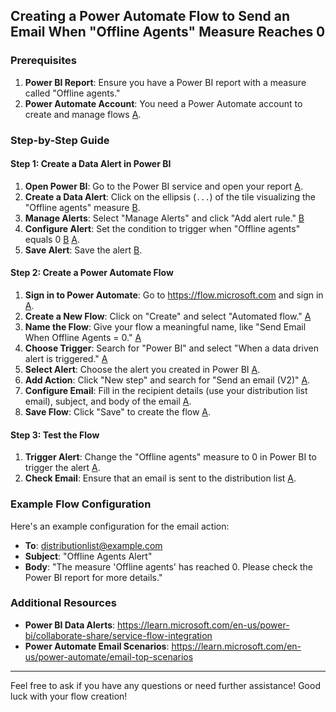 ## Creating a Power Automate Flow to Send an Email When "Offline Agents" Measure Reaches 0

### Prerequisites
1. **Power BI Report**: Ensure you have a Power BI report with a measure called "Offline agents."
2. **Power Automate Account**: You need a Power Automate account to create and manage flows [A](https://learn.microsoft.com/en-us/power-bi/collaborate-share/service-flow-integration?copilot_analytics_metadata=eyJldmVudEluZm9fbWVzc2FnZUlkIjoiWVpEN0xNa2tDd2tpOGdjQXFrMmhyIiwiZXZlbnRJbmZvX2NsaWNrRGVzdGluYXRpb24iOiJodHRwczpcL1wvbGVhcm4ubWljcm9zb2Z0LmNvbVwvZW4tdXNcL3Bvd2VyLWJpXC9jb2xsYWJvcmF0ZS1zaGFyZVwvc2VydmljZS1mbG93LWludGVncmF0aW9uIiwiZXZlbnRJbmZvX2NvbnZlcnNhdGlvbklkIjoiS3RDOWNvUGp1UjZXeEdLcnZwenIxIiwiZXZlbnRJbmZvX2NsaWNrU291cmNlIjoiY2l0YXRpb25MaW5rIn0%3D&citationMarker=9F742443-6C92-4C44-BF58-8F5A7C53B6F1).

### Step-by-Step Guide

#### Step 1: Create a Data Alert in Power BI
1. **Open Power BI**: Go to the Power BI service and open your report [A](https://learn.microsoft.com/en-us/power-bi/collaborate-share/service-flow-integration?copilot_analytics_metadata=eyJldmVudEluZm9fbWVzc2FnZUlkIjoiWVpEN0xNa2tDd2tpOGdjQXFrMmhyIiwiZXZlbnRJbmZvX2NsaWNrRGVzdGluYXRpb24iOiJodHRwczpcL1wvbGVhcm4ubWljcm9zb2Z0LmNvbVwvZW4tdXNcL3Bvd2VyLWJpXC9jb2xsYWJvcmF0ZS1zaGFyZVwvc2VydmljZS1mbG93LWludGVncmF0aW9uIiwiZXZlbnRJbmZvX2NvbnZlcnNhdGlvbklkIjoiS3RDOWNvUGp1UjZXeEdLcnZwenIxIiwiZXZlbnRJbmZvX2NsaWNrU291cmNlIjoiY2l0YXRpb25MaW5rIn0%3D&citationMarker=9F742443-6C92-4C44-BF58-8F5A7C53B6F1).
2. **Create a Data Alert**: Click on the ellipsis (`...`) of the tile visualizing the "Offline agents" measure [B](https://www.youtube.com/watch?v=B1JSEh30J1c&copilot_analytics_metadata=eyJldmVudEluZm9fbWVzc2FnZUlkIjoiWVpEN0xNa2tDd2tpOGdjQXFrMmhyIiwiZXZlbnRJbmZvX2NsaWNrU291cmNlIjoiY2l0YXRpb25MaW5rIiwiZXZlbnRJbmZvX2NvbnZlcnNhdGlvbklkIjoiS3RDOWNvUGp1UjZXeEdLcnZwenIxIiwiZXZlbnRJbmZvX2NsaWNrRGVzdGluYXRpb24iOiJodHRwczpcL1wvd3d3LnlvdXR1YmUuY29tXC93YXRjaD92PUIxSlNFaDMwSjFjIn0%3D&citationMarker=9F742443-6C92-4C44-BF58-8F5A7C53B6F1).
3. **Manage Alerts**: Select "Manage Alerts" and click "Add alert rule." [B](https://www.youtube.com/watch?v=B1JSEh30J1c&copilot_analytics_metadata=eyJldmVudEluZm9fbWVzc2FnZUlkIjoiWVpEN0xNa2tDd2tpOGdjQXFrMmhyIiwiZXZlbnRJbmZvX2NsaWNrU291cmNlIjoiY2l0YXRpb25MaW5rIiwiZXZlbnRJbmZvX2NvbnZlcnNhdGlvbklkIjoiS3RDOWNvUGp1UjZXeEdLcnZwenIxIiwiZXZlbnRJbmZvX2NsaWNrRGVzdGluYXRpb24iOiJodHRwczpcL1wvd3d3LnlvdXR1YmUuY29tXC93YXRjaD92PUIxSlNFaDMwSjFjIn0%3D&citationMarker=9F742443-6C92-4C44-BF58-8F5A7C53B6F1)
4. **Configure Alert**: Set the condition to trigger when "Offline agents" equals 0 [B](https://www.youtube.com/watch?v=B1JSEh30J1c&copilot_analytics_metadata=eyJldmVudEluZm9fY2xpY2tEZXN0aW5hdGlvbiI6Imh0dHBzOlwvXC93d3cueW91dHViZS5jb21cL3dhdGNoP3Y9QjFKU0VoMzBKMWMiLCJldmVudEluZm9fY29udmVyc2F0aW9uSWQiOiJLdEM5Y29QanVSNld4R0tydnB6cjEiLCJldmVudEluZm9fbWVzc2FnZUlkIjoiWVpEN0xNa2tDd2tpOGdjQXFrMmhyIiwiZXZlbnRJbmZvX2NsaWNrU291cmNlIjoiY2l0YXRpb25MaW5rIn0%3D&citationMarker=9F742443-6C92-4C44-BF58-8F5A7C53B6F1) [A](https://learn.microsoft.com/en-us/power-bi/collaborate-share/service-flow-integration?copilot_analytics_metadata=eyJldmVudEluZm9fbWVzc2FnZUlkIjoiWVpEN0xNa2tDd2tpOGdjQXFrMmhyIiwiZXZlbnRJbmZvX2NsaWNrU291cmNlIjoiY2l0YXRpb25MaW5rIiwiZXZlbnRJbmZvX2NvbnZlcnNhdGlvbklkIjoiS3RDOWNvUGp1UjZXeEdLcnZwenIxIiwiZXZlbnRJbmZvX2NsaWNrRGVzdGluYXRpb24iOiJodHRwczpcL1wvbGVhcm4ubWljcm9zb2Z0LmNvbVwvZW4tdXNcL3Bvd2VyLWJpXC9jb2xsYWJvcmF0ZS1zaGFyZVwvc2VydmljZS1mbG93LWludGVncmF0aW9uIn0%3D&citationMarker=9F742443-6C92-4C44-BF58-8F5A7C53B6F1).
5. **Save Alert**: Save the alert [B](https://www.youtube.com/watch?v=B1JSEh30J1c&copilot_analytics_metadata=eyJldmVudEluZm9fY2xpY2tTb3VyY2UiOiJjaXRhdGlvbkxpbmsiLCJldmVudEluZm9fY29udmVyc2F0aW9uSWQiOiJLdEM5Y29QanVSNld4R0tydnB6cjEiLCJldmVudEluZm9fY2xpY2tEZXN0aW5hdGlvbiI6Imh0dHBzOlwvXC93d3cueW91dHViZS5jb21cL3dhdGNoP3Y9QjFKU0VoMzBKMWMiLCJldmVudEluZm9fbWVzc2FnZUlkIjoiWVpEN0xNa2tDd2tpOGdjQXFrMmhyIn0%3D&citationMarker=9F742443-6C92-4C44-BF58-8F5A7C53B6F1).

#### Step 2: Create a Power Automate Flow
1. **Sign in to Power Automate**: Go to https://flow.microsoft.com and sign in [A](https://learn.microsoft.com/en-us/power-bi/collaborate-share/service-flow-integration?copilot_analytics_metadata=eyJldmVudEluZm9fY29udmVyc2F0aW9uSWQiOiJLdEM5Y29QanVSNld4R0tydnB6cjEiLCJldmVudEluZm9fY2xpY2tEZXN0aW5hdGlvbiI6Imh0dHBzOlwvXC9sZWFybi5taWNyb3NvZnQuY29tXC9lbi11c1wvcG93ZXItYmlcL2NvbGxhYm9yYXRlLXNoYXJlXC9zZXJ2aWNlLWZsb3ctaW50ZWdyYXRpb24iLCJldmVudEluZm9fbWVzc2FnZUlkIjoiWVpEN0xNa2tDd2tpOGdjQXFrMmhyIiwiZXZlbnRJbmZvX2NsaWNrU291cmNlIjoiY2l0YXRpb25MaW5rIn0%3D&citationMarker=9F742443-6C92-4C44-BF58-8F5A7C53B6F1).
2. **Create a New Flow**: Click on "Create" and select "Automated flow." [A](https://learn.microsoft.com/en-us/power-bi/collaborate-share/service-flow-integration?copilot_analytics_metadata=eyJldmVudEluZm9fbWVzc2FnZUlkIjoiWVpEN0xNa2tDd2tpOGdjQXFrMmhyIiwiZXZlbnRJbmZvX2NsaWNrU291cmNlIjoiY2l0YXRpb25MaW5rIiwiZXZlbnRJbmZvX2NvbnZlcnNhdGlvbklkIjoiS3RDOWNvUGp1UjZXeEdLcnZwenIxIiwiZXZlbnRJbmZvX2NsaWNrRGVzdGluYXRpb24iOiJodHRwczpcL1wvbGVhcm4ubWljcm9zb2Z0LmNvbVwvZW4tdXNcL3Bvd2VyLWJpXC9jb2xsYWJvcmF0ZS1zaGFyZVwvc2VydmljZS1mbG93LWludGVncmF0aW9uIn0%3D&citationMarker=9F742443-6C92-4C44-BF58-8F5A7C53B6F1)
3. **Name the Flow**: Give your flow a meaningful name, like "Send Email When Offline Agents = 0." [A](https://learn.microsoft.com/en-us/power-bi/collaborate-share/service-flow-integration?copilot_analytics_metadata=eyJldmVudEluZm9fbWVzc2FnZUlkIjoiWVpEN0xNa2tDd2tpOGdjQXFrMmhyIiwiZXZlbnRJbmZvX2NvbnZlcnNhdGlvbklkIjoiS3RDOWNvUGp1UjZXeEdLcnZwenIxIiwiZXZlbnRJbmZvX2NsaWNrU291cmNlIjoiY2l0YXRpb25MaW5rIiwiZXZlbnRJbmZvX2NsaWNrRGVzdGluYXRpb24iOiJodHRwczpcL1wvbGVhcm4ubWljcm9zb2Z0LmNvbVwvZW4tdXNcL3Bvd2VyLWJpXC9jb2xsYWJvcmF0ZS1zaGFyZVwvc2VydmljZS1mbG93LWludGVncmF0aW9uIn0%3D&citationMarker=9F742443-6C92-4C44-BF58-8F5A7C53B6F1)
4. **Choose Trigger**: Search for "Power BI" and select "When a data driven alert is triggered." [A](https://learn.microsoft.com/en-us/power-bi/collaborate-share/service-flow-integration?copilot_analytics_metadata=eyJldmVudEluZm9fY29udmVyc2F0aW9uSWQiOiJLdEM5Y29QanVSNld4R0tydnB6cjEiLCJldmVudEluZm9fY2xpY2tEZXN0aW5hdGlvbiI6Imh0dHBzOlwvXC9sZWFybi5taWNyb3NvZnQuY29tXC9lbi11c1wvcG93ZXItYmlcL2NvbGxhYm9yYXRlLXNoYXJlXC9zZXJ2aWNlLWZsb3ctaW50ZWdyYXRpb24iLCJldmVudEluZm9fY2xpY2tTb3VyY2UiOiJjaXRhdGlvbkxpbmsiLCJldmVudEluZm9fbWVzc2FnZUlkIjoiWVpEN0xNa2tDd2tpOGdjQXFrMmhyIn0%3D&citationMarker=9F742443-6C92-4C44-BF58-8F5A7C53B6F1)
5. **Select Alert**: Choose the alert you created in Power BI [A](https://learn.microsoft.com/en-us/power-bi/collaborate-share/service-flow-integration?copilot_analytics_metadata=eyJldmVudEluZm9fY2xpY2tTb3VyY2UiOiJjaXRhdGlvbkxpbmsiLCJldmVudEluZm9fY29udmVyc2F0aW9uSWQiOiJLdEM5Y29QanVSNld4R0tydnB6cjEiLCJldmVudEluZm9fbWVzc2FnZUlkIjoiWVpEN0xNa2tDd2tpOGdjQXFrMmhyIiwiZXZlbnRJbmZvX2NsaWNrRGVzdGluYXRpb24iOiJodHRwczpcL1wvbGVhcm4ubWljcm9zb2Z0LmNvbVwvZW4tdXNcL3Bvd2VyLWJpXC9jb2xsYWJvcmF0ZS1zaGFyZVwvc2VydmljZS1mbG93LWludGVncmF0aW9uIn0%3D&citationMarker=9F742443-6C92-4C44-BF58-8F5A7C53B6F1).
6. **Add Action**: Click "New step" and search for "Send an email (V2)" [A](https://learn.microsoft.com/en-us/power-bi/collaborate-share/service-flow-integration?copilot_analytics_metadata=eyJldmVudEluZm9fY29udmVyc2F0aW9uSWQiOiJLdEM5Y29QanVSNld4R0tydnB6cjEiLCJldmVudEluZm9fY2xpY2tTb3VyY2UiOiJjaXRhdGlvbkxpbmsiLCJldmVudEluZm9fY2xpY2tEZXN0aW5hdGlvbiI6Imh0dHBzOlwvXC9sZWFybi5taWNyb3NvZnQuY29tXC9lbi11c1wvcG93ZXItYmlcL2NvbGxhYm9yYXRlLXNoYXJlXC9zZXJ2aWNlLWZsb3ctaW50ZWdyYXRpb24iLCJldmVudEluZm9fbWVzc2FnZUlkIjoiWVpEN0xNa2tDd2tpOGdjQXFrMmhyIn0%3D&citationMarker=9F742443-6C92-4C44-BF58-8F5A7C53B6F1).
7. **Configure Email**: Fill in the recipient details (use your distribution list email), subject, and body of the email [A](https://learn.microsoft.com/en-us/power-bi/collaborate-share/service-flow-integration?copilot_analytics_metadata=eyJldmVudEluZm9fbWVzc2FnZUlkIjoiWVpEN0xNa2tDd2tpOGdjQXFrMmhyIiwiZXZlbnRJbmZvX2NsaWNrRGVzdGluYXRpb24iOiJodHRwczpcL1wvbGVhcm4ubWljcm9zb2Z0LmNvbVwvZW4tdXNcL3Bvd2VyLWJpXC9jb2xsYWJvcmF0ZS1zaGFyZVwvc2VydmljZS1mbG93LWludGVncmF0aW9uIiwiZXZlbnRJbmZvX2NsaWNrU291cmNlIjoiY2l0YXRpb25MaW5rIiwiZXZlbnRJbmZvX2NvbnZlcnNhdGlvbklkIjoiS3RDOWNvUGp1UjZXeEdLcnZwenIxIn0%3D&citationMarker=9F742443-6C92-4C44-BF58-8F5A7C53B6F1).
8. **Save Flow**: Click "Save" to create the flow [A](https://learn.microsoft.com/en-us/power-bi/collaborate-share/service-flow-integration?copilot_analytics_metadata=eyJldmVudEluZm9fbWVzc2FnZUlkIjoiWVpEN0xNa2tDd2tpOGdjQXFrMmhyIiwiZXZlbnRJbmZvX2NvbnZlcnNhdGlvbklkIjoiS3RDOWNvUGp1UjZXeEdLcnZwenIxIiwiZXZlbnRJbmZvX2NsaWNrRGVzdGluYXRpb24iOiJodHRwczpcL1wvbGVhcm4ubWljcm9zb2Z0LmNvbVwvZW4tdXNcL3Bvd2VyLWJpXC9jb2xsYWJvcmF0ZS1zaGFyZVwvc2VydmljZS1mbG93LWludGVncmF0aW9uIiwiZXZlbnRJbmZvX2NsaWNrU291cmNlIjoiY2l0YXRpb25MaW5rIn0%3D&citationMarker=9F742443-6C92-4C44-BF58-8F5A7C53B6F1).

#### Step 3: Test the Flow
1. **Trigger Alert**: Change the "Offline agents" measure to 0 in Power BI to trigger the alert [A](https://learn.microsoft.com/en-us/power-bi/collaborate-share/service-flow-integration?copilot_analytics_metadata=eyJldmVudEluZm9fY29udmVyc2F0aW9uSWQiOiJLdEM5Y29QanVSNld4R0tydnB6cjEiLCJldmVudEluZm9fY2xpY2tTb3VyY2UiOiJjaXRhdGlvbkxpbmsiLCJldmVudEluZm9fbWVzc2FnZUlkIjoiWVpEN0xNa2tDd2tpOGdjQXFrMmhyIiwiZXZlbnRJbmZvX2NsaWNrRGVzdGluYXRpb24iOiJodHRwczpcL1wvbGVhcm4ubWljcm9zb2Z0LmNvbVwvZW4tdXNcL3Bvd2VyLWJpXC9jb2xsYWJvcmF0ZS1zaGFyZVwvc2VydmljZS1mbG93LWludGVncmF0aW9uIn0%3D&citationMarker=9F742443-6C92-4C44-BF58-8F5A7C53B6F1).
2. **Check Email**: Ensure that an email is sent to the distribution list [A](https://learn.microsoft.com/en-us/power-bi/collaborate-share/service-flow-integration?copilot_analytics_metadata=eyJldmVudEluZm9fbWVzc2FnZUlkIjoiWVpEN0xNa2tDd2tpOGdjQXFrMmhyIiwiZXZlbnRJbmZvX2NvbnZlcnNhdGlvbklkIjoiS3RDOWNvUGp1UjZXeEdLcnZwenIxIiwiZXZlbnRJbmZvX2NsaWNrU291cmNlIjoiY2l0YXRpb25MaW5rIiwiZXZlbnRJbmZvX2NsaWNrRGVzdGluYXRpb24iOiJodHRwczpcL1wvbGVhcm4ubWljcm9zb2Z0LmNvbVwvZW4tdXNcL3Bvd2VyLWJpXC9jb2xsYWJvcmF0ZS1zaGFyZVwvc2VydmljZS1mbG93LWludGVncmF0aW9uIn0%3D&citationMarker=9F742443-6C92-4C44-BF58-8F5A7C53B6F1).

### Example Flow Configuration
Here's an example configuration for the email action:

- **To**: distributionlist@example.com
- **Subject**: "Offline Agents Alert"
- **Body**: "The measure 'Offline agents' has reached 0. Please check the Power BI report for more details."

### Additional Resources
- **Power BI Data Alerts**: https://learn.microsoft.com/en-us/power-bi/collaborate-share/service-flow-integration
- **Power Automate Email Scenarios**: https://learn.microsoft.com/en-us/power-automate/email-top-scenarios

---

Feel free to ask if you have any questions or need further assistance! Good luck with your flow creation!

